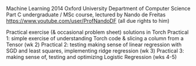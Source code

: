 Machine Learning 2014
Oxford University Department of Computer Science
Part C undergraduate / MSc course, lectured by Nando de Freitas
https://www.youtube.com/user/ProfNandoDF
(all due rights to him)

Practical exercise (& occasional problem sheet) solutions in Torch
Practical 1: simple exercise of understanding Torch code & slicing a column from a Tensor (wk 2)
Practical 2: testing making sense of linear regression with SGD and least squares, implementing ridge regression (wk 3)
Practical 3: making sense of, testing and optimizing Logistic Regression (wks 4-5)

